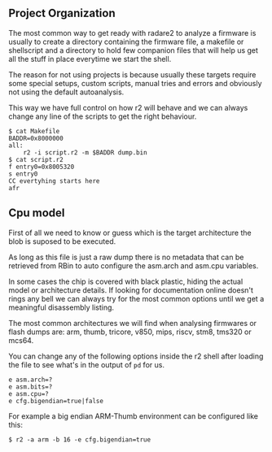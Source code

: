 ## Project Organization

The most common way to get ready with radare2 to analyze a firmware is usually to create a directory containing the firmware file, a makefile or shellscript and a directory to hold few companion files that will help us get all the stuff in place everytime we start the shell.

The reason for not using projects is because usually these targets require some special setups, custom scripts, manual tries and errors and obviously not using the default autoanalysis.

This way we have full control on how r2 will behave and we can always change any line of the scripts to get the right behaviour.

```console
$ cat Makefile
BADDR=0x8000000
all:
    r2 -i script.r2 -m $BADDR dump.bin
$ cat script.r2
f entry0=0x8005320
s entry0
CC evertyhing starts here
afr
```

## Cpu model

First of all we need to know or guess which is the target architecture the blob is suposed to be executed.

As long as this file is just a raw dump there is no metadata that can be retrieved from RBin to auto configure the asm.arch and asm.cpu variables.

In some cases the chip is covered with black plastic, hiding the actual model or architecture details. If looking for documentation online doesn't rings any bell we can always try for the most common options until we get a meaningful disassembly listing.

The most common architectures we will find when analysing firmwares or flash dumps are: arm, thumb, tricore, v850, mips, riscv, stm8, tms320 or mcs64.

You can change any of the following options inside the r2 shell after loading the file to see what's in the output of `pd` for us.

```console
e asm.arch=?
e asm.bits=?
e asm.cpu=?
e cfg.bigendian=true|false
```

For example a big endian ARM-Thumb environment can be configured like this:

`$ r2 -a arm -b 16 -e cfg.bigendian=true`

